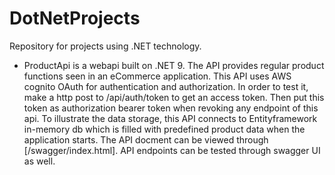 # DotNetProjects
Repository for projects using .NET technology.
- ProductApi is a webapi built on .NET 9. The API provides regular product functions seen in an eCommerce application. This API uses AWS cognito OAuth for authentication and authorization. In order to test it, make a http post to /api/auth/token to get an access token. Then put this token as authorization bearer token when revoking any endpoint of this api. To illustrate the data storage, this API connects to Entityframework in-memory db which is filled with predefined product data when the application starts. The API docment can be viewed through [/swagger/index.html]. API endpoints can be tested through swagger UI as well.
